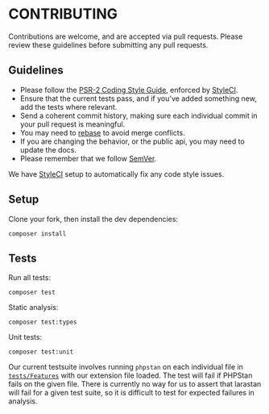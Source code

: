 # CONTRIBUTING

Contributions are welcome, and are accepted via pull requests.
Please review these guidelines before submitting any pull requests.

## Guidelines

* Please follow the [PSR-2 Coding Style Guide](http://www.php-fig.org/psr/psr-2/), enforced by [StyleCI](https://styleci.io/).
* Ensure that the current tests pass, and if you've added something new, add the tests where relevant.
* Send a coherent commit history, making sure each individual commit in your pull request is meaningful.
* You may need to [rebase](https://git-scm.com/book/en/v2/Git-Branching-Rebasing) to avoid merge conflicts.
* If you are changing the behavior, or the public api, you may need to update the docs.
* Please remember that we follow [SemVer](http://semver.org/).

We have [StyleCI](https://styleci.io/) setup to automatically fix any code style issues.

## Setup

Clone your fork, then install the dev dependencies:

    composer install

## Tests

Run all tests:

    composer test

Static analysis:

    composer test:types

Unit tests:

    composer test:unit

Our current testsuite involves running `phpstan` on each individual file in [`tests/Features`](tests/Features)
with our extension file loaded. The test will fail if PHPStan fails on the given file.
There is currently no way for us to assert that larastan will fail for a given test suite,
so it is difficult to test for expected failures in analysis.
